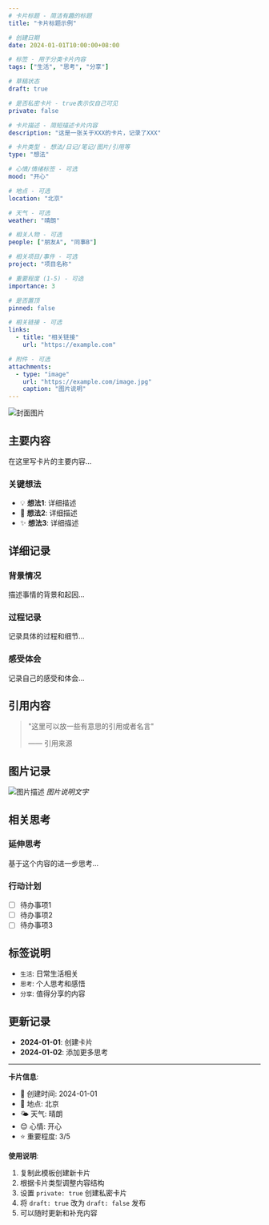 ```yaml
---
# 卡片标题 - 简洁有趣的标题
title: "卡片标题示例"

# 创建日期
date: 2024-01-01T10:00:00+08:00

# 标签 - 用于分类卡片内容
tags: ["生活", "思考", "分享"]

# 草稿状态
draft: true

# 是否私密卡片 - true表示仅自己可见
private: false

# 卡片描述 - 简短描述卡片内容
description: "这是一张关于XXX的卡片，记录了XXX"

# 卡片类型 - 想法/日记/笔记/图片/引用等
type: "想法"

# 心情/情绪标签 - 可选
mood: "开心"

# 地点 - 可选
location: "北京"

# 天气 - 可选  
weather: "晴朗"

# 相关人物 - 可选
people: ["朋友A", "同事B"]

# 相关项目/事件 - 可选
project: "项目名称"

# 重要程度 (1-5) - 可选
importance: 3

# 是否置顶
pinned: false

# 相关链接 - 可选
links:
  - title: "相关链接"
    url: "https://example.com"

# 附件 - 可选
attachments:
  - type: "image"
    url: "https://example.com/image.jpg"
    caption: "图片说明"
---
```


<!-- 卡片封面图片（可选） -->
![封面图片](https://example.com/cover-image.jpg)

## 主要内容

在这里写卡片的主要内容...

### 关键想法

- 💡 **想法1**: 详细描述
- 🎯 **想法2**: 详细描述
- ✨ **想法3**: 详细描述

## 详细记录

### 背景情况
描述事情的背景和起因...

### 过程记录
记录具体的过程和细节...

### 感受体会
记录自己的感受和体会...

## 引用内容

> "这里可以放一些有意思的引用或者名言"
> 
> —— 引用来源

## 图片记录

![图片描述](https://example.com/image1.jpg)
*图片说明文字*

## 相关思考

### 延伸思考
基于这个内容的进一步思考...

### 行动计划
- [ ] 待办事项1
- [ ] 待办事项2
- [ ] 待办事项3

## 标签说明

- `生活`: 日常生活相关
- `思考`: 个人思考和感悟
- `分享`: 值得分享的内容

## 更新记录

- **2024-01-01**: 创建卡片
- **2024-01-02**: 添加更多思考

---

**卡片信息**:
- 📅 创建时间: 2024-01-01
- 📍 地点: 北京
- 🌤️ 天气: 晴朗
- 😊 心情: 开心
- ⭐ 重要程度: 3/5

**使用说明**:
1. 复制此模板创建新卡片
2. 根据卡片类型调整内容结构
3. 设置 `private: true` 创建私密卡片
4. 将 `draft: true` 改为 `draft: false` 发布
5. 可以随时更新和补充内容